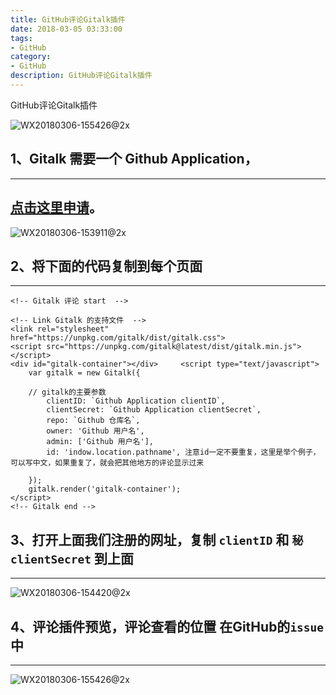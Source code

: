 ```yaml
---
title: GitHub评论Gitalk插件
date: 2018-03-05 03:33:00
tags: 
- GitHub
category: 
- GitHub
description: GitHub评论Gitalk插件
---
```

<!-- image url 
https://raw.githubusercontent.com/HealerJean123/HealerJean123.github.io/master/blogImages
-->
GitHub评论Gitalk插件

![WX20180306-155426@2x](https://raw.githubusercontent.com/HealerJean123/HealerJean123.github.io/master/blogImages/WX20180306-155426@2x.png)

## 1、Gitalk 需要一个 Github Application，
---
[点击这里申请](https://github.com/settings/applications/new)。
---

![WX20180306-153911@2x](https://raw.githubusercontent.com/HealerJean123/HealerJean123.github.io/master/blogImages/WX20180306-153911@2x.png)

## 2、将下面的代码复制到每个页面
---

```
<!-- Gitalk 评论 start  -->

<!-- Link Gitalk 的支持文件  -->
<link rel="stylesheet" href="https://unpkg.com/gitalk/dist/gitalk.css">
<script src="https://unpkg.com/gitalk@latest/dist/gitalk.min.js"></script> 
<div id="gitalk-container"></div>     <script type="text/javascript">
    var gitalk = new Gitalk({

    // gitalk的主要参数
		clientID: `Github Application clientID`,
		clientSecret: `Github Application clientSecret`,
		repo: `Github 仓库名`,
		owner: 'Github 用户名',
		admin: ['Github 用户名'],
		id: 'indow.location.pathname', 注意id一定不要重复，这里是举个例子，可以写中文，如果重复了，就会把其他地方的评论显示过来
    
    });
    gitalk.render('gitalk-container');
</script> 
<!-- Gitalk end -->
```

## 3、打开上面我们注册的网址，复制 `clientID` 和 `秘clientSecret` 到上面
----
![WX20180306-154420@2x](https://raw.githubusercontent.com/HealerJean123/HealerJean123.github.io/master/blogImages/WX20180306-154420@2x.png)

## 4、评论插件预览，评论查看的位置 在GitHub的`issue`中
----
![WX20180306-155426@2x](https://raw.githubusercontent.com/HealerJean123/HealerJean123.github.io/master/blogImages/WX20180306-155426@2x.png)


<!-- Gitalk 评论 start  -->

<link rel="stylesheet" href="https://unpkg.com/gitalk/dist/gitalk.css">
<script src="https://unpkg.com/gitalk@latest/dist/gitalk.min.js"></script> 
<div id="gitalk-container"></div>    
 <script type="text/javascript">
    var gitalk = new Gitalk({
		clientID: `1d164cd85549874d0e3a`,
		clientSecret: `527c3d223d1e6608953e835b547061037d140355`,
		repo: `HealerJean123.github.io`,
		owner: 'HealerJean123',
		admin: ['HealerJean123'],
		id: 'GitHub评论Gitalk插件',
    });
    gitalk.render('gitalk-container');
</script> 

<!-- Gitalk end -->

